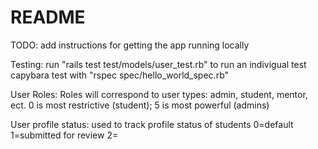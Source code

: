 # README

TODO: add instructions for getting the app running locally

Testing: run "rails test test/models/user_test.rb" to run an indivigual test
				capybara test with "rspec spec/hello_world_spec.rb"

User Roles: Roles will correspond to user types: admin, student, mentor, ect. 0 is most restrictive (student);
5 is most powerful (admins)

User profile status: used to track profile status of students 0=default 1=submitted for review 2=
